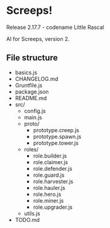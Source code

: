 # Screeps!
Release 2.17.7 - codename Little Rascal

AI for Screeps, version 2.

## File structure
- basics.js
- CHANGELOG.md
- Gruntfile.js
- package.json
- README.md
- src/
  - config.js
  - main.js
  - proto/
    - prototype.creep.js
    - prototype.spawn.js
    - prototype.tower.js
  - roles/
    - role.builder.js
    - role.claimer.js
    - role.defender.js
    - role.guard.js
    - role.harvester.js
    - role.hauler.js
    - role.hero.js
    - role.miner.js
    - role.upgrader.js
  - utils.js
- TODO.md
